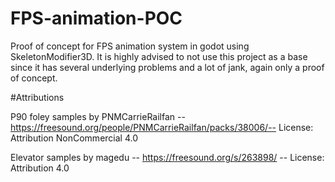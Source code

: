 # FPS-animation-POC
Proof of concept for FPS animation system in godot using SkeletonModifier3D.
It is highly advised to not use this project as a base since it has several underlying problems and a lot of jank, again only a proof of concept.

#Attributions

P90 foley samples by PNMCarrieRailfan -- https://freesound.org/people/PNMCarrieRailfan/packs/38006/-- License: Attribution NonCommercial 4.0

Elevator samples by magedu -- https://freesound.org/s/263898/ -- License: Attribution 4.0
